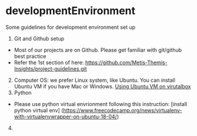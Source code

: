 # developmentEnvironment
Some guidelines for development environment set up

1. Git and Github setup
  - Most of our projects are on Github. Please get familiar with git/github best practice
  - Refer the 1st section of here: https://github.com/Metis-Themis-Insights/project-guidelines.git
2. Computer OS: we prefer Linux system, like Ubuntu. You can install Ubuntu VM if you have Mac or Windows. [Using Ubuntu VM on virutalbox](https://ubuntu.com/tutorials/how-to-run-ubuntu-desktop-on-a-virtual-machine-using-virtualbox#1-overview)
3. Python
  - Please use python virtual envrionment following this instruction: [install python virtual env] (https://www.freecodecamp.org/news/virtualenv-with-virtualenvwrapper-on-ubuntu-18-04/)
4.  
